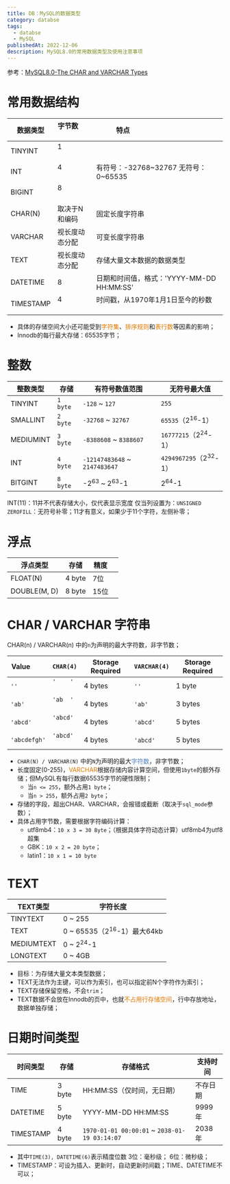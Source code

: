 ```yaml
---
title: DB：MySQL的数据类型
category: databse
tags:
  - databse
  - MySQL
publishedAt: 2022-12-06
description: MySQL8.0的常用数据类型及使用注意事项
---
```


参考：[MySQL8.0-The CHAR and VARCHAR Types](https://dev.mysql.com/doc/refman/8.0/en/char.html)

# 常用数据结构

| 数据类型       | 字节数               | 特点                                        |
| ---------- | ----------------- | ----------------------------------------- |
| TINYINT    | 1                 |                                           |
| INT        | 4                 | 有符号：-32768~32767 无符号：0~65535              |
| BIGINT     | 8                 |                                           |
| CHAR(N)    | 取决于N和编码           | 固定长度字符串                                   |
| VARCHAR    | 视长度动态分配           | 可变长度字符串                                   |
| TEXT       | 视长度动态分配           | 存储大量文本数据的数据类型                             |
| DATETIME   | 8                 | 日期和时间值，格式：'YYYY-MM-DD HH:MM:SS'           |
| TIMESTAMP  | 4                 | 时间戳，从1970年1月1日至今的秒数                       |
- 具体的存储空间大小还可能受到<font color="#de7802">字符集</font>、<font color="#de7802">排序规则</font>和<font color="#de7802">表行数</font>等因素的影响；
- Innodb的每行最大存储：65535字节；

# 整数

| 整数类型      | 存储       | 有符号数值范围                            | 无符号最大值                         |
| --------- | -------- | ---------------------------------- | ------------------------------ |
| TINYINT   | `1 byte` | `-128` ~ `127`                     | `255`                          |
| SMALLINT  | `2 byte` | `-32768` ~ `32767`                 | `65535`（2<sup>16</sup>-1）      |
| MEDIUMINT | `3 byte` | `-8388608` ~ `8388607`             | `16777215`（2<sup>24</sup>-1）   |
| INT       | `4 byte` | `-12147483648` ~ `2147483647`      | `4294967295`（2<sup>32</sup>-1） |
| BITGINT   | `8 byte` | -2<sup>63</sup> ~ 2<sup>63</sup>-1 | 2<sup>64</sup>-1               |
INT(11)：11并不代表存储大小，仅代表显示宽度
仅当列设置为：`UNSIGNED ZEROFILL`：无符号补零；11才有意义，如果少于11个字符，左侧补零；

# 浮点

| 浮点类型         | 存储     | 精度  |     |
| ------------ | ------ | --- | --- |
| FLOAT(N)     | 4 byte | 7位  |     |
| DOUBLE(M, D) | 8 byte | 15位 |     |

# CHAR / VARCHAR 字符串

CHAR(n) / VARCHAR(n) 中的`n`为声明的最大字符数，非字节数；

| Value         | `CHAR(4)`  | Storage Required  | `VARCHAR(4)` | Storage Required  |
| ------------- | ---------- | ----------------- | ------------ | ----------------- |
| `''`          | `'    '`   | 4 bytes           | `''`         | 1 byte            |
| `'ab'`        | `'ab  '`   | 4 bytes           | `'ab'`       | 3 bytes           |
| `'abcd'`      | `'abcd'`   | 4 bytes           | `'abcd'`     | 5 bytes           |
| `'abcdefgh'`  | `'abcd'`   | 4 bytes           | `'abcd'`     | 5 bytes           |
- `CHAR(N) / VARCHAR(N)` 中的`N`为声明的最大<font color="#4f81bd">字符数</font>，非字节数；
- 长度固定(0-255)，<font color="#de7802">VARCHAR</font>根据存储内容计算空间，但使用`1byte`的额外存储；但MySQL有每行数据65535字节的硬性限制；
	- 当`n <= 255`，额外占用`1 byte`；
	- 当`n > 255`，额外占用`2 byte`；
- 存储的字段，超出CHAR、VARCHAR，会报错或截断（取决于`sql_mode`参数）；
- 具体占用字节数，需要根据字符编码计算：
	- utf8mb4：`10 x 3 = 30 Byte`；（根据具体字符动态计算）utf8mb4为utf8超集
	- GBK：`10 x 2 = 20 byte`；
	- latin1：`10 x 1 = 10 byte`

# TEXT

| TEXT类型     | 字符长度                              |
| ---------- | --------------------------------- |
| TINYTEXT   | 0 ~ 255                           |
| TEXT       | 0 ~ 65535（2<sup>16</sup>-1）最大64kb |
| MEDIUMTEXT | 0 ~ 2<sup>24</sup>-1              |
| LONGTEXT   | 0 ~ 4GB                           |
- 目标：为存储大量文本类型数据；
- TEXT无法作为主键，可以作为索引，也可以指定前N个字符作为索引；
- TEXT存储保留空格，不会`trim`；
- TEXT数据不会放在Innodb的页中，也就<font color="#de7802">不占用行存储空间</font>，行中存放地址，数据单独存储；


# 日期时间类型

| 时间类型      | 存储     | 存储格式                                          | 支持时间  |
| --------- | ------ | --------------------------------------------- | ----- |
| TIME      | 3 byte | HH:MM:SS（仅时间，无日期）                             | 不存日期  |
| DATETIME  | 5 byte | YYYY-MM-DD HH:MM:SS                           | 9999年 |
| TIMESTAMP | 4 byte | `1970-01-01 00:00:01` ~ `2038-01-19 03:14:07` | 2038年 |
- 其中`TIME(3), DATETIME(6)`表示精度位数
	 3位：毫秒级；
	 6位：微秒级；
- TIMESTAMP：可设为插入、更新时，自动更新时间戳；TIME、DATETIME不可以；

